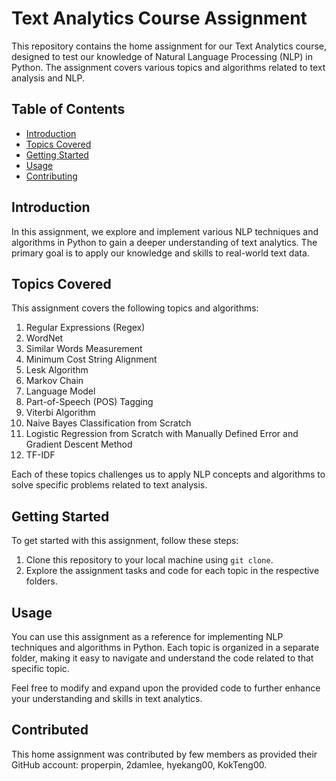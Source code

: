 # Text Analytics Course Assignment

This repository contains the home assignment for our Text Analytics course, designed to test our knowledge of Natural Language Processing (NLP) in Python. The assignment covers various topics and algorithms related to text analysis and NLP.

## Table of Contents
- [Introduction](#introduction)
- [Topics Covered](#topics-covered)
- [Getting Started](#getting-started)
- [Usage](#usage)
- [Contributing](#contributing)

## Introduction

In this assignment, we explore and implement various NLP techniques and algorithms in Python to gain a deeper understanding of text analytics. The primary goal is to apply our knowledge and skills to real-world text data.

## Topics Covered

This assignment covers the following topics and algorithms:

1. Regular Expressions (Regex)
2. WordNet
3. Similar Words Measurement
4. Minimum Cost String Alignment
5. Lesk Algorithm
6. Markov Chain
7. Language Model
8. Part-of-Speech (POS) Tagging
9. Viterbi Algorithm
10. Naive Bayes Classification from Scratch
11. Logistic Regression from Scratch with Manually Defined Error and Gradient Descent Method
12. TF-IDF

Each of these topics challenges us to apply NLP concepts and algorithms to solve specific problems related to text analysis.

## Getting Started

To get started with this assignment, follow these steps:

1. Clone this repository to your local machine using `git clone`.
2. Explore the assignment tasks and code for each topic in the respective folders.

## Usage

You can use this assignment as a reference for implementing NLP techniques and algorithms in Python. Each topic is organized in a separate folder, making it easy to navigate and understand the code related to that specific topic.

Feel free to modify and expand upon the provided code to further enhance your understanding and skills in text analytics.

## Contributed 

This home assignment was contributed by few members as provided their GitHub account: properpin, 2damlee, hyekang00, KokTeng00.


